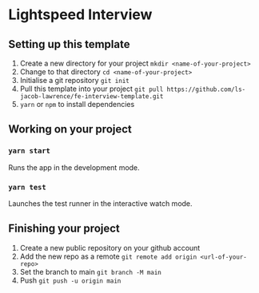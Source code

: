 # Lightspeed Interview

## Setting up this template

1. Create a new directory for your project `mkdir <name-of-your-project>`
2. Change to that directory `cd <name-of-your-project>`
3. Initialise a git repository `git init`
4. Pull this template into your project `git pull https://github.com/ls-jacob-lawrence/fe-interview-template.git`
5. `yarn` or `npm` to install dependencies


## Working on your project
### `yarn start`

Runs the app in the development mode.

### `yarn test`

Launches the test runner in the interactive watch mode.

## Finishing your project

1. Create a new public repository on your github account
2. Add the new repo as a remote `git remote add origin <url-of-your-repo>`
3. Set the branch to main `git branch -M main`
4. Push `git push -u origin main`
